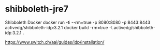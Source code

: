 # shibboleth-jre7
Shibboleth Docker
docker run -ti --rm=true -p 8080:8080 -p 8443:8443 activedg/shibboleth-idp:3.2.1
docker build -rm=true -t activedg/shibboleth-idp:3.2.1 .


https://www.switch.ch/aai/guides/idp/installation/
